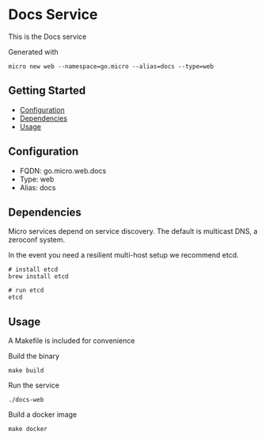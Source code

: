 # Docs Service

This is the Docs service

Generated with

```
micro new web --namespace=go.micro --alias=docs --type=web
```

## Getting Started

- [Configuration](#configuration)
- [Dependencies](#dependencies)
- [Usage](#usage)

## Configuration

- FQDN: go.micro.web.docs
- Type: web
- Alias: docs

## Dependencies

Micro services depend on service discovery. The default is multicast DNS, a zeroconf system.

In the event you need a resilient multi-host setup we recommend etcd.

```
# install etcd
brew install etcd

# run etcd
etcd
```

## Usage

A Makefile is included for convenience

Build the binary

```
make build
```

Run the service
```
./docs-web
```

Build a docker image
```
make docker
```
